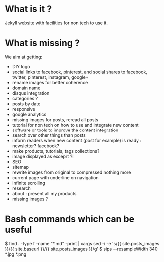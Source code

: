 # What is it ?

Jekyll website with facilities for non tech to use it.

# What is missing ?

We aim at getting:
- DIY logo
- social links to facebook, pinterest, and social shares to facebook, twitter, pinterest, instagram, google+
- rename images for better coherence
- domain name
- disqus integration
- categories ?
- posts by date
- responsive
- google analytics
- missing images for posts, reread all posts
- tutorial for non tech on how to use and integrate new content
- software or tools to improve the content integration
- search over other things than posts
- inform readers when new content (post for example) is ready : newsletter? facebook?
- make products, tutorials, tags collections?
- image displayed as exceprt ?!
- SEO
- sitemap
- rewrite images from original to compressed nothing more
- current page with underline on navigation
- infinite scrolling
- research
- about : present all my products
- missing images ?

# Bash commands which can be useful

$ find . -type f -name "*.md" -print | xargs sed -i -e 's/{{ site.posts_images }}/{{ site.baseurl }}\/{{ site.posts_images }}/g'
$ sips --resampleWidth 340 *.jpg *.png
